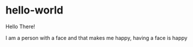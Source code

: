 # hello-world

Hello There!

I am a person with a face and that makes me happy, having a face is happy
